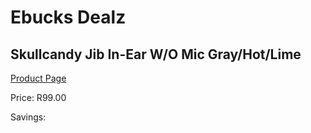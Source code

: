 
# Ebucks Dealz
## Skullcandy Jib In-Ear W/O Mic Gray/Hot/Lime
[Product Page](https://www.ebucks.com/web/shop/productSelected.do?prodId=1165847679&catId=1048640943)

Price: R99.00

Savings: 


	